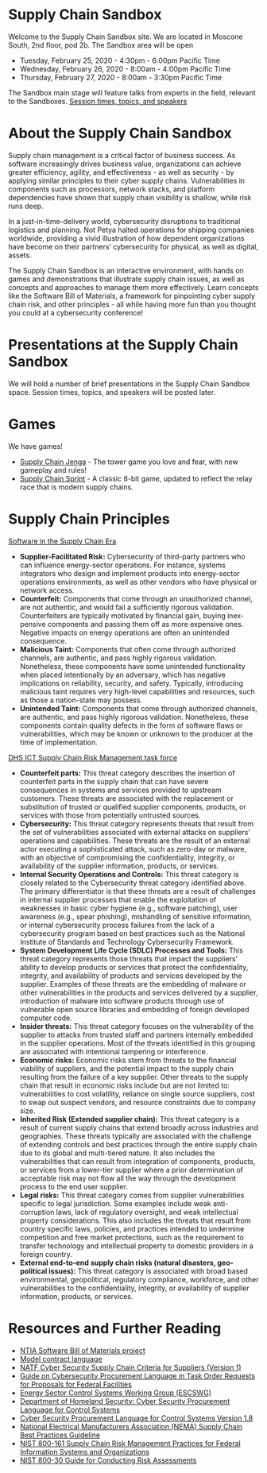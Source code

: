 # Supply Chain Sandbox
Welcome to the Supply Chain Sandbox site. We are located in Moscone South, 2nd floor, pod 2b. The Sandbox area will be open
* Tuesday, February 25, 2020 - 4:30pm - 6:00pm Pacific Time
* Wednesday, February 26, 2020 - 8:00am - 4:00pm Pacific Time
* Thursday, February 27, 2020 - 8:00am - 3:30pm Pacific Time

The Sandbox main stage will feature talks from experts in the field, relevant to the Sandboxes. [Session times, topics, and speakers](https://www.rsaconference.com/usa/agenda/full-agenda?deliveryformat=Sandbox&location=USA&year=2020)

# About the Supply Chain Sandbox
Supply chain management is a critical factor of business success. As software increasingly drives business value, organizations can achieve greater efficiency, agility, and effectiveness - as well as security - by applying similar principles to their cyber supply chains. Vulnerabilities in components such as processors, network stacks, and platform dependencies have shown that supply chain visibility is shallow, while risk runs deep.

In a just-in-time-delivery world, cybersecurity disruptions to traditional logistics and planning. Not Petya halted operations for shipping companies worldwide, providing a vivid illustration of how dependent organizations have become on their partners’ cybersecurity for physical, as well as digital, assets.

The Supply Chain Sandbox is an interactive environment, with hands on games and demonstrations that illustrate supply chain issues, as well as concepts and approaches to manage them more effectively. Learn concepts like the Software Bill of Materials, a framework for pinpointing cyber supply chain risk, and other principles - all while having more fun than you thought you could at a cybersecurity conference!

# Presentations at the Supply Chain Sandbox
We will hold a number of brief presentations in the Supply Chain Sandbox space. Session times, topics, and speakers will be posted later.

# Games
We have games!
* [Supply Chain Jenga](https://docs.google.com/spreadsheets/d/1RXn6B1aBbPCP7gQZA-sDUOTj-nGsNMWdej_1oE3x54s/edit#gid=2135077036) - The tower game you love and fear, with new gameplay and rules!
* [Supply Chain Sprint](http://supplychainsprint.com/) - A classic 8-bit game, updated to reflect the relay race that is modern supply chains.

# Supply Chain Principles
[Software in the Supply Chain Era](https://www.atlanticcouncil.org/in-depth-research-reports/issue-brief/supply-chain-in-the-software-era/)
* **Supplier-Facilitated Risk:** Cybersecurity of third-party partners who can influence energy-sector operations. For instance, systems integrators who design and implement products into energy-sector operations environments, as well as other vendors who have physical or network access.
* **Counterfeit:** Components that come through an unauthorized channel, are not authentic, and would fail a sufficiently rigorous validation. Counterfeiters are typically motivated by financial gain, buying inex- pensive components and passing them off as more expensive ones. Negative impacts on energy operations are often an unintended consequence.
* **Malicious Taint:** Components that often come through authorized channels, are authentic, and pass highly rigorous validation. Nonetheless, these components have some unintended functionality when placed intentionally by an adversary, which has negative implications on reliability, security, and safety. Typically, introducing malicious taint requires very high-level capabilities and resources, such as those a nation-state may possess.
* **Unintended Taint:** Components that come through authorized channels, are authentic, and pass highly rigorous validation. Nonetheless, these components contain quality defects in the form of software flaws or vulnerabilities, which may be known or unknown to the producer at the time of implementation.

[DHS ICT Supply Chain Risk Management task force](https://www.cisa.gov/sites/default/files/publications/ICT%20Supply%20Chain%20Risk%20Management%20Task%20Force%20Interim%20Report%20%28FINAL%29.pdf)
* **Counterfeit parts:** This threat category describes the insertion of counterfeit parts in the supply chain that can have severe consequences in systems and services provided to upstream customers. These threats are associated with the replacement or substitution of trusted or qualified supplier components, products, or services with those from potentially untrusted sources.
* **Cybersecurity:** This threat category represents threats that result from the set of vulnerabilities associated with external attacks on suppliers’ operations and capabilities. These threats are the result of an external actor executing a sophisticated attack, such as zero-day or malware, with an objective of compromising the confidentiality, integrity, or availability of the supplier information, products, or services.
* **Internal Security Operations and Controls:** This threat category is closely related to the Cybersecurity threat category identified above. The primary differentiator is that these threats are a result of challenges in internal supplier processes that enable the exploitation of weaknesses in basic cyber hygiene (e.g., software patching), user awareness (e.g., spear phishing), mishandling of sensitive information, or internal cybersecurity process failures from the lack of a cybersecurity program based on best practices such as the National Institute of Standards and Technology Cybersecurity Framework.
* **System Development Life Cycle (SDLC) Processes and Tools:** This threat category represents those threats that impact the suppliers’ ability to develop products or services that protect the confidentiality, integrity, and availability of products and services developed by the supplier. Examples of these threats are the embedding of malware or other vulnerabilities in the products and services delivered by a supplier, introduction of malware into software products through use of vulnerable open source libraries and embedding of foreign developed computer code.
* **Insider threats:** This threat category focuses on the vulnerability of the supplier to attacks from trusted staff and partners internally embedded in the supplier operations. Most of the threats identified in this grouping are associated with intentional tampering or interference.
* **Economic risks:** Economic risks stem from threats to the financial viability of suppliers, and the potential impact to the supply chain resulting from the failure of a key supplier. Other threats to the supply chain that result in economic risks include but are not limited to: vulnerabilities to cost volatility, reliance on single source suppliers, cost to swap out suspect vendors, and resource constraints due to company size.
* **Inherited Risk (Extended supplier chain):** This threat category is a result of current supply chains that extend broadly across industries and geographies. These threats typically are associated with the challenge of extending controls and best practices through the entire supply chain due to its global and multi-tiered nature. It also includes the vulnerabilities that can result from integration of components, products, or services from a lower-tier supplier where a prior determination of acceptable risk may not flow all the way through the development process to the end user supplier.
* **Legal risks:** This threat category comes from supplier vulnerabilities specific to legal jurisdiction. Some examples include weak anti-corruption laws, lack of regulatory oversight, and weak intellectual property considerations. This also includes the threats that result from country specific laws, policies, and practices intended to undermine competition and free market protections, such as the requirement to transfer technology and intellectual property to domestic providers in a foreign country.
* **External end-to-end supply chain risks (natural disasters, geo-political issues):** This threat category is associated with broad based environmental, geopolitical, regulatory compliance, workforce, and other vulnerabilities to the confidentiality, integrity, or availability of supplier information, products, or services.

# Resources and Further Reading
* [NTIA Software Bill of Materials project](https://ntia.gov/sbom)
* [Model contract language](https://www.eei.org/issuesandpolicy/Documents/EEI%20Law%20-%20Model%20Procurement%20Contract%20Language%20(Version%202)_031919.pdf)
* [NATF Cyber Security Supply Chain Criteria for Suppliers (Version 1)](http://www.natf.net/docs/natf/documents/resources/supply-chain/natf-cyber-security-supply-chain-criteria-for-suppliers-v1.xlsx)
* [Guide on Cybersecurity Procurement Language in Task Order Requests for Proposals for Federal Facilities](https://www.pnnl.gov/main/publications/external/technical_reports/PNNL-28661.pdf)
* [Energy Sector Control Systems Working Group (ESCSWG)](https://www.energy.gov/sites/prod/files/2014/04/f15/CybersecProcurementLanguage-EnergyDeliverySystems_040714_fin.pdf)
* [Department of Homeland Security: Cyber Security Procurement Language for Control Systems](https://www.us-cert.gov/sites/default/files/documents/Procurement_Language_Rev4_100809_S508C.pdf)
* [Cyber Security Procurement Language for Control Systems Version 1.8](https://www.energy.gov/sites/prod/files/oeprod/DocumentsandMedia/SCADA_Procurement_Language.pdf)
* [National Electrical Manufacturers Association (NEMA) Supply Chain Best Practices Guideline](http://www.nema.org/Standards/Pages/Supply-Chain-Best-Practices.aspx#download)
* [NIST 800-161 Supply Chain Risk Management Practices for Federal Information Systems and Organizations](https://nvlpubs.nist.gov/nistpubs/SpecialPublications/NIST.SP.800-161.pdf)
* [NIST 800-30 Guide for Conducting Risk Assessments](https://doi.org/10.6028/NIST.SP.800-30r1)
